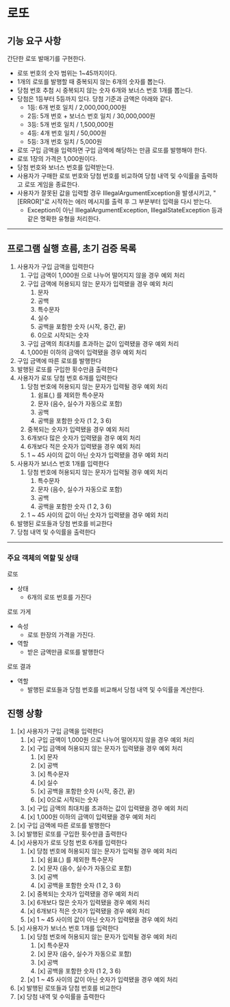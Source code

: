 # 로또

## 기능 요구 사항
간단한 로또 발매기를 구현한다.

- 로또 번호의 숫자 범위는 1~45까지이다.
- 1개의 로또를 발행할 때 중복되지 않는 6개의 숫자를 뽑는다.
- 당첨 번호 추첨 시 중복되지 않는 숫자 6개와 보너스 번호 1개를 뽑는다.
- 당첨은 1등부터 5등까지 있다. 당첨 기준과 금액은 아래와 같다.
  - 1등: 6개 번호 일치 / 2,000,000,000원
  - 2등: 5개 번호 + 보너스 번호 일치 / 30,000,000원
  - 3등: 5개 번호 일치 / 1,500,000원
  - 4등: 4개 번호 일치 / 50,000원
  - 5등: 3개 번호 일치 / 5,000원
- 로또 구입 금액을 입력하면 구입 금액에 해당하는 만큼 로또를 발행해야 한다.
- 로또 1장의 가격은 1,000원이다.
- 당첨 번호와 보너스 번호를 입력받는다.
- 사용자가 구매한 로또 번호와 당첨 번호를 비교하여 당첨 내역 및 수익률을 출력하고 로또 게임을 종료한다.
- 사용자가 잘못된 값을 입력할 경우 IllegalArgumentException을 발생시키고, "[ERROR]"로 시작하는 에러 메시지를 출력 후 그 부분부터 입력을 다시 받는다.
  - Exception이 아닌 IllegalArgumentException, IllegalStateException 등과 같은 명확한 유형을 처리한다.

---
## 프로그램 실행 흐름, 초기 검증 목록
1. 사용자가 구입 금액을 입력한다
   1. 구입 금액이 1,000원 으로 나누어 떨어지지 않을 경우 예외 처리
   2. 구입 금액에 허용되지 않는 문자가 입력됐을 경우 예외 처리
      1. 문자
      2. 공백
      3. 특수문자
      4. 실수
      5. 공백을 포함한 숫자 (시작, 중간, 끝)
      6. 0으로 시작되는 숫자
   3. 구입 금액의 최대치를 초과하는 값이 입력됐을 경우 예외 처리
   4. 1,000원 이하의 금액이 입력됐을 경우 예외 처리
2. 구입 금액에 따른 로또를 발행한다
3. 발행된 로또를 구입한 횟수만큼 출력한다
4. 사용자가 로또 당첨 번호 6개를 입력한다
   1. 당첨 번호에 허용되지 않는 문자가 입력될 경우 예외 처리
      1. 쉼표(,) 를 제외한 특수문자
      2. 문자 (음수, 실수가 자동으로 포함)
      3. 공백
      4. 공백을 포함한 숫자 (1 2, 3 6)
   2. 중복되는 숫자가 입력됐을 경우 예외 처리
   3. 6개보다 많은 숫자가 입력됐을 경우 예외 처리
   4. 6개보다 적은 숫자가 입력됐을 경우 예외 처리
   5. 1 ~ 45 사이의 값이 아닌 숫자가 입력됐을 경우 예외 처리
5. 사용자가 보너스 번호 1개를 입력한다
    1. 당첨 번호에 허용되지 않는 문자가 입력될 경우 예외 처리
       1. 특수문자
       2. 문자 (음수, 실수가 자동으로 포함) 
       3. 공백
       4. 공백을 포함한 숫자 (1 2, 3 6)
    2. 1 ~ 45 사이의 값이 아닌 숫자가 입력됐을 경우 예외 처리
6. 발행된 로또들과 당첨 번호를 비교한다
7. 당첨 내역 및 수익률을 출력한다

---
### 주요 객체의 역할 및 상태

로또
- 상태
  - 6개의 로또 번호를 가진다
    
로또 가게
- 속성
  - 로또 한장의 가격을 가진다.
- 역할
  - 받은 금액만큼 로또를 발행한다

로또 결과
- 역할
  - 발행된 로또들과 당첨 번호를 비교해서 당첨 내역 및 수익률을 계산한다.

## 진행 상황
1. [x] 사용자가 구입 금액을 입력한다
    1. [x] 구입 금액이 1,000원 으로 나누어 떨어지지 않을 경우 예외 처리
    2. [x] 구입 금액에 허용되지 않는 문자가 입력됐을 경우 예외 처리
        1. [x] 문자
        2. [x] 공백
        3. [x] 특수문자
        4. [x] 실수
        5. [x] 공백을 포함한 숫자 (시작, 중간, 끝)
        6. [x] 0으로 시작되는 숫자
    3. [x] 구입 금액의 최대치를 초과하는 값이 입력됐을 경우 예외 처리
    4. [x] 1,000원 이하의 금액이 입력됐을 경우 예외 처리
2. [x] 구입 금액에 따른 로또를 발행한다
3. [x] 발행된 로또를 구입한 횟수만큼 출력한다
4. [x] 사용자가 로또 당첨 번호 6개를 입력한다
    1. [x] 당첨 번호에 허용되지 않는 문자가 입력될 경우 예외 처리
        1. [x] 쉼표(,) 를 제외한 특수문자
        2. [x] 문자 (음수, 실수가 자동으로 포함)
        3. [x] 공백
        4. [x] 공백을 포함한 숫자 (1 2, 3 6)
    2. [x] 중복되는 숫자가 입력됐을 경우 예외 처리
    3. [x] 6개보다 많은 숫자가 입력됐을 경우 예외 처리
    4. [x] 6개보다 적은 숫자가 입력됐을 경우 예외 처리
    5. [x] 1 ~ 45 사이의 값이 아닌 숫자가 입력됐을 경우 예외 처리
5. [x] 사용자가 보너스 번호 1개를 입력한다
    1. [x] 당첨 번호에 허용되지 않는 문자가 입력될 경우 예외 처리
        1. [x] 특수문자
        2. [x] 문자 (음수, 실수가 자동으로 포함)
        3. [x] 공백
        4. [x] 공백을 포함한 숫자 (1 2, 3 6)
    2. [x] 1 ~ 45 사이의 값이 아닌 숫자가 입력됐을 경우 예외 처리
6. [x] 발행된 로또들과 당첨 번호를 비교한다
7. [x] 당첨 내역 및 수익률을 출력한다
